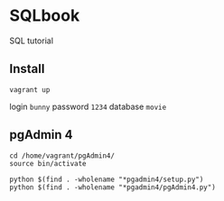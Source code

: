 # SQLbook

SQL tutorial

## Install
```
vagrant up
```
login `bunny`
password `1234`
database `movie`

## pgAdmin 4
```
cd /home/vagrant/pgAdmin4/
source bin/activate

python $(find . -wholename "*pgadmin4/setup.py")
python $(find . -wholename "*pgadmin4/pgAdmin4.py")
```
